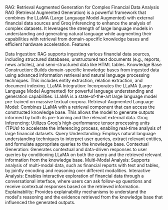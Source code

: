 RAG: Retrieval Augmented Generation for Complex Financial Data Analysis
RAG (Retrieval Augmented Generation) is a powerful framework that combines the LLaMA (Large Language Model Augmented) with external financial data sources and Groq inferencing to enhance the analysis of complex datasets. It leverages the strength of large language models in understanding and generating natural language while augmenting their capabilities with retrieval from domain-specific knowledge bases and efficient hardware acceleration.
Features

Data Ingestion: RAG supports ingesting various financial data sources, including structured databases, unstructured text documents (e.g., reports, news articles), and semi-structured data like HTML tables.
Knowledge Base Construction: Builds domain-specific knowledge bases from ingested data using advanced information retrieval and natural language processing techniques. This includes entity extraction, relation extraction, and document indexing.
LLaMA Integration: Incorporates the LLaMA (Large Language Model Augmented) for powerful language understanding and generation capabilities. LLaMA is a state-of-the-art large language model pre-trained on massive textual corpora.
Retrieval-Augmented Language Model: Combines LLaMA with a retrieval component that can access the constructed knowledge base. This allows the model to generate outputs informed by both its pre-training and the relevant external data.
Groq Inferencing: Utilizes Groq's high-performance tensor processing units (TPUs) to accelerate the inferencing process, enabling real-time analysis of large financial datasets.
Query Understanding: Employs natural language understanding techniques to interpret user queries, extract relevant entities, and formulate appropriate queries to the knowledge base.
Contextual Generation: Generates contextual and data-driven responses to user queries by conditioning LLaMA on both the query and the retrieved relevant information from the knowledge base.
Multi-Modal Analysis: Supports analysis of multi-modal data, such as financial reports with text and tables, by jointly encoding and reasoning over different modalities.
Interactive Analysis: Enables interactive exploration of financial data through a conversational interface, where users can ask follow-up questions and receive contextual responses based on the retrieved information.
Explainability: Provides explainability mechanisms to understand the model's reasoning and the evidence retrieved from the knowledge base that influenced the generated outputs.

